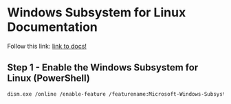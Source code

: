 # Windows Subsystem for Linux Documentation

Follow this link: [link to docs!](https://docs.microsoft.com/en-us/windows/wsl/)

## Step 1 - Enable the Windows Subsystem for Linux (PowerShell)

```bash
dism.exe /online /enable-feature /featurename:Microsoft-Windows-Subsystem-Linux /all /norestart
```
